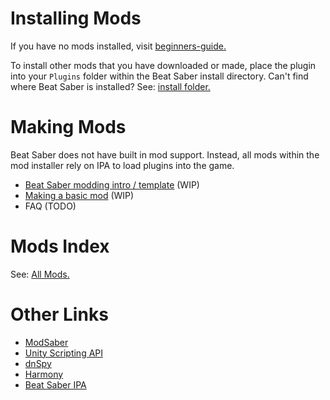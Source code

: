 <!-- TITLE: Modding -->
<!-- SUBTITLE: Instructions for modding Beat Saber -->

# Installing Mods
If you have no mods installed, visit [beginners-guide.](beginners-guide)

To install other mods that you have downloaded or made, place the plugin into your `Plugins` folder within the Beat Saber install directory.
Can't find where Beat Saber is installed? See: [install folder.](/faq/install-folder)
# Making Mods
Beat Saber does not have built in mod support.
Instead, all mods within the mod installer rely on IPA to load plugins into the game.
* [Beat Saber modding intro / template](modding/intro) (WIP)
* [Making a basic mod](modding/example-mod) (WIP)
* FAQ (TODO)
# Mods Index
See: [All Mods.](modding/all-mods)

# Other Links
* [ModSaber](https://www.modsaber.ml/)
* [Unity Scripting API](https://docs.unity3d.com/ScriptReference/index.html)
* [dnSpy](https://github.com/0xd4d/dnSpy)
* [Harmony](https://github.com/pardeike/Harmony)
* [Beat Saber IPA](https://github.com/nike4613/BeatSaber-IPA-Reloaded)
